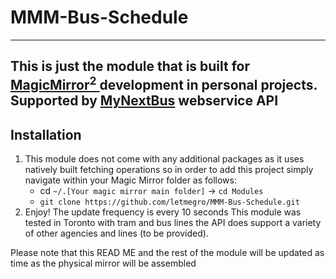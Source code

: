 # MMM-Bus-Schedule
---
This is just the module that is built for [MagicMirror<sup>2</sup> ](https://magicmirror.builders/)development in personal projects.
Supported by [MyNextBus](https://sms-web.nextbus.com/) webservice API
---
## Installation
1. This module does not come with any additional packages as it uses natively built fetching operations so in order to add this project simply navigate within your Magic Mirror folder as follows:
   - cd `~/.[Your magic mirror main folder]` &rarr; `cd Modules`
   - `git clone https://github.com/letmegro/MMM-Bus-Schedule.git`
2. Enjoy!
The update frequency is every 10 seconds
This module was tested in Toronto with tram and bus lines the API does support a variety of other agencies and lines (to be provided).

Please note that this READ ME and the rest of the module will be updated as time as the physical mirror will be assembled
